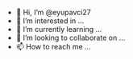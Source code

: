 - 👋 Hi, I’m @eyupavci27
- 👀 I’m interested in ...
- 🌱 I’m currently learning ...
- 💞️ I’m looking to collaborate on ...
- 📫 How to reach me ...

<!---
eyupavci27/eyupavci27 is a ✨ special ✨ repository because its `README.md` (this file) appears on your GitHub profile.
You can click the Preview link to take a look at 8your changes.
--->
